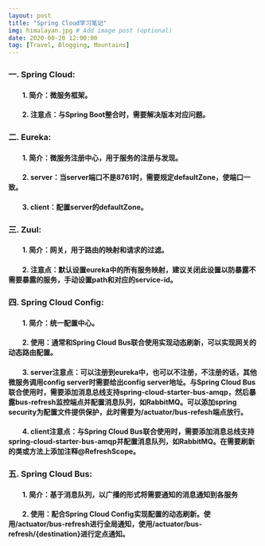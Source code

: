 ```yaml
---
layout: post
title: "Spring Cloud学习笔记"
img: himalayan.jpg # Add image post (optional)
date: 2020-08-20 12:00:00
tag: [Travel, Blogging, Mountains]
---
```

### 一. Spring Cloud:
#### &emsp;&emsp;1. 简介：微服务框架。
#### &emsp;&emsp;2. 注意点：与Spring Boot整合时，需要解决版本对应问题。

### 二. Eureka:
#### &emsp;&emsp;1. 简介：微服务注册中心，用于服务的注册与发现。
#### &emsp;&emsp;2. server：当server端口不是8761时，需要规定defaultZone，使端口一致。
#### &emsp;&emsp;3. client：配置server的defaultZone。

### 三. Zuul:
#### &emsp;&emsp;1. 简介：网关，用于路由的映射和请求的过滤。
#### &emsp;&emsp;2. 注意点：默认设置eureka中的所有服务映射，建议关闭此设置以防暴露不需要暴露的服务，手动设置path和对应的service-id。

### 四. Spring Cloud Config:
#### &emsp;&emsp;1. 简介：统一配置中心。
#### &emsp;&emsp;2. 使用：通常和Spring Cloud Bus联合使用实现动态刷新，可以实现网关的动态路由配置。
#### &emsp;&emsp;3. server注意点：可以注册到eureka中，也可以不注册，不注册的话，其他微服务调用config server时需要给出config server地址。与Spring Cloud Bus联合使用时，需要添加消息总线支持spring-cloud-starter-bus-amqp，然后暴露bus-refresh监控端点并配置消息队列，如RabbitMQ。可以添加spring security为配置文件提供保护，此时需要为/actuator/bus-refesh端点放行。
#### &emsp;&emsp;4. client注意点：与Spring Cloud Bus联合使用时，需要添加消息总线支持spring-cloud-starter-bus-amqp并配置消息队列，如RabbitMQ。在需要刷新的类或方法上添加注释@RefreshScope。

### 五. Spring Cloud Bus:
#### &emsp;&emsp;1. 简介：基于消息队列，以广播的形式将需要通知的消息通知到各服务
#### &emsp;&emsp;2. 使用：配合Spring Cloud Config实现配置的动态刷新。使用/actuator/bus-refresh进行全局通知，使用/actuator/bus-refresh/{destination}进行定点通知。